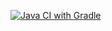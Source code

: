 [![Java CI with Gradle](https://github.com/Ibuypowerxx/API/actions/workflows/gradle.yml/badge.svg)](https://github.com/Ibuypowerxx/API/actions/workflows/gradle.yml)